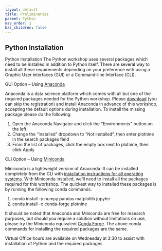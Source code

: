 ```yaml
---
layout: default
title: Preliminaries
parent: Python
nav_order: 1
has_children: false
---
```



## Python Installation

Python Installation
The Python workshop uses several packages which need to be installed in addition to Python itself. There are several way to install all these requirements depending on your preference with using a Graphic User interfaces (GUI) or a Command-line Interface (CLI).

GUI Option – Using [Anaconda](https://www.anaconda.com/)

Anaconda is a data science platform which comes with all but one of the required packages needed for the Python workshop. Please [download](https://www.anaconda.com/download) (you can skip the registration) and install Anaconda in advance of this workshop, accepting the default options during installation. To install the missing package please do the following: 
1.	Open the Anaconda Navigator and click the "Environments" button on the left.
2.	Change the “Installed” dropdown to “Not installed”,  then enter plotnine in the search packages field
3.	From the list of packages, click the empty box next to plotnine, then click Apply

CLI Option – Using [Miniconda](https://docs.anaconda.com/miniconda/)

Miniconda is a lightweight version of Anaconda. It can be installed completely from the CLI with [installation instructions for all operating systems](https://docs.anaconda.com/miniconda/install/#quick-command-line-install). With Miniconda installed, we’ll need to install all the packages required for this workshop. The quickest way to installed these packages is by running the following conda commands:
1.	conda install -y numpy pandas matplotlib jupyter
2.	conda install -c conda-forge plotnine

It should be noted that Anaconda and Miniconda are free for research purposes, but should you require a solution without limitations on use, please try the Miniconda equivalent [Conda Forge](https://conda-forge.org/). The above conda commands for installing the required packages are the same.

Virtual Office hours are available on Wednesday at 3:30 to assist with installation of Python and the required packages.
